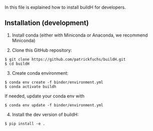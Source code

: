 In this file is explained how to install buildH for developers.

## Installation (development)

1. Install conda (either with Miniconda or Anaconda, we recommend Miniconda)

2. Clone this GitHub repository:
```
$ git clone https://github.com/patrickfuchs/buildH.git
$ cd buildH
```

3. Create conda environment:
```
$ conda env create -f binder/environment.yml
$ conda activate buildh
```

If needed, update your conda env with
```
$ conda env update -f binder/environment.yml
```

4. Install the dev version of buildH:
```
$ pip install -e .
```
